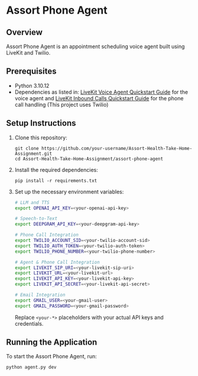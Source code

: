 # Assort Phone Agent

## Overview
Assort Phone Agent is an appointment scheduling voice agent built using LiveKit and Twilio.

## Prerequisites
- Python 3.10.12
- Dependencies as listed in:
[LiveKit Voice Agent Quickstart Guide](https://docs.livekit.io/agents/quickstarts/voice-agent/) for the voice agent
and
[LiveKit Inbound Calls Quickstart Guide](https://docs.livekit.io/agents/quickstarts/inbound-calls/) for the phone call handling (This project uses Twilio)

## Setup Instructions

1. Clone this repository:
   ```
   git clone https://github.com/your-username/Assort-Health-Take-Home-Assignment.git
   cd Assort-Health-Take-Home-Assignment/assort-phone-agent
   ```

2. Install the required dependencies:
   ```
   pip install -r requirements.txt
   ```

3. Set up the necessary environment variables:

   ```bash
   # LLM and TTS
   export OPENAI_API_KEY=<your-openai-api-key>
   
   # Speech-to-Text
   export DEEPGRAM_API_KEY=<your-deepgram-api-key>
   
   # Phone Call Integration
   export TWILIO_ACCOUNT_SID=<your-twilio-account-sid>
   export TWILIO_AUTH_TOKEN=<your-twilio-auth-token>
   export TWILIO_PHONE_NUMBER=<your-twilio-phone-number>
   
   # Agent & Phone Call Integration
   export LIVEKIT_SIP_URI=<your-livekit-sip-uri>
   export LIVEKIT_URL=<your-livekit-url>
   export LIVEKIT_API_KEY=<your-livekit-api-key>
   export LIVEKIT_API_SECRET=<your-livekit-api-secret>
   
   # Email Integration
   export GMAIL_USER=<your-gmail-user>
   export GMAIL_PASSWORD=<your-gmail-password>
   ```

   Replace `<your-*>` placeholders with your actual API keys and credentials.

## Running the Application

To start the Assort Phone Agent, run:
```
python agent.py dev
```